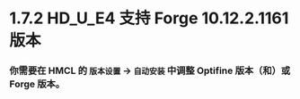 # 1.7.2 HD_U_E4 支持 Forge 10.12.2.1161 版本

### 你需要在 HMCL 的 `版本设置` -> `自动安装` 中调整 Optifine 版本（和）或 Forge 版本。
